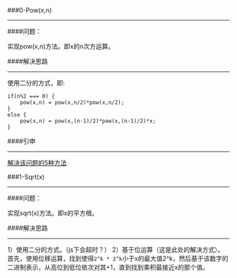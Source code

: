 ###0-Pow(x,n)
  
***
####问题：
  
实现pow(x,n)方法。即x的n次方运算。
  
####解决思路
  
***
使用二分的方式，即:  

```
if(n%2 === 0) {
	pow(x,n) = pow(x,n/2)*pow(x,n/2);
}
else {
	pow(x,n) = pow(x,(n-1)/2)*pow(x,(n-1)/2)*x;
}
```
  
####引申  
  
*** 
[解决该问题的5种方法](https://leetcode.com/discuss/52800/5-different-choices-when-talk-with-interviewers)

###1-Sqrt(x)
  
***
####问题：
  
实现sqrt(x)方法。即x的平方根。
  
####解决思路
  
***
1）使用二分的方式。（js下会超时？）
2）基于位运算（这是此处的解决方式）。首先，使用位移运算，找到使得```2^k * 2^k```小于x的最大值2^k，然后基于该数字的二进制表示，从高位到低位依次对其+1，直到找到乘积最接近x的那个值。